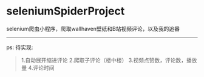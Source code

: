 # seleniumSpiderProject
selenium爬虫小程序，爬取wallhaven壁纸和B站视频评论，以及我的追番

***
ps:
  待实现:
  >1.自动展开缩进评论
  >2.爬取子评论（楼中楼）
  >3.视频点赞数，评论数，播放量
  >4.评论时间
